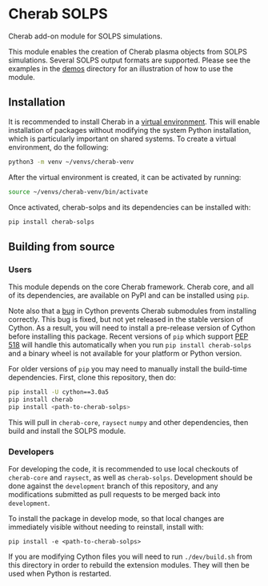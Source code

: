 # Cherab SOLPS

Cherab add-on module for SOLPS simulations.

This module enables the creation of Cherab plasma objects from SOLPS simulations.
Several SOLPS output formats are supported.
Please see the examples in the [demos](demos) directory for an illustration of how to use the module.

## Installation

It is recommended to install Cherab in a [virtual environment](https://docs.python.org/3/tutorial/venv.html).
This will enable installation of packages without modifying the system Python installation, which is particularly important on shared systems.
To create a virtual environment, do the following:

```bash
python3 -m venv ~/venvs/cherab-venv
```

After the virtual environment is created, it can be activated by running:

```bash
source ~/venvs/cherab-venv/bin/activate
```

Once activated, cherab-solps and its dependencies can be installed with:

```bash
pip install cherab-solps
```

## Building from source

### Users

This module depends on the core Cherab framework.
Cherab core, and all of its dependencies, are available on PyPI and can be installed using `pip`.

Note also that a [bug](https://github.com/cython/cython/issues/2918) in Cython prevents Cherab submodules from installing correctly.
This bug is fixed, but not yet released in the stable version of Cython.
As a result, you will need to install a pre-release version of Cython before installing this package.
Recent versions of `pip` which support [PEP 518](https://www.python.org/dev/peps/pep-0518/) will handle this automatically when you run `pip install cherab-solps` and a binary wheel is not available for your platform or Python version.

For older versions of `pip` you may need to manually install the build-time dependencies.
First, clone this repository, then do:

```bash
pip install -U cython==3.0a5
pip install cherab
pip install <path-to-cherab-solps>
```

This will pull in `cherab-core`, `raysect` `numpy` and other dependencies, then build and install the SOLPS module.

### Developers

For developing the code, it is recommended to use local checkouts of `cherab-core` and `raysect`, as well as `cherab-solps`.
Development should be done against the `development` branch of this repository, and any modifications submitted as pull requests to be merged back into `development`.

To install the package in develop mode, so that local changes are immediately visible without needing to reinstall, install with:

```
pip install -e <path-to-cherab-solps>
```

If you are modifying Cython files you will need to run `./dev/build.sh` from this directory in order to rebuild the extension modules.
They will then be used when Python is restarted.

